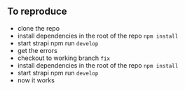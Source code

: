 ## To reproduce
- clone the repo
- install dependencies in the root of the repo `npm install`
- start strapi npm run `develop`
- get the errors
- checkout to working branch `fix`
- install dependencies in the root of the repo `npm install`
- start strapi npm run `develop`
- now it works
